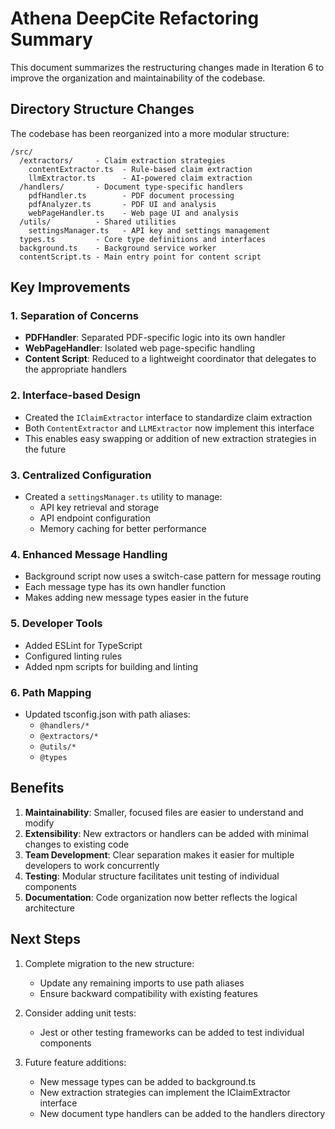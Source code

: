 # Athena DeepCite Refactoring Summary

This document summarizes the restructuring changes made in Iteration 6 to improve the organization and maintainability of the codebase.

## Directory Structure Changes

The codebase has been reorganized into a more modular structure:

```
/src/
  /extractors/     - Claim extraction strategies
    contentExtractor.ts  - Rule-based claim extraction
    llmExtractor.ts      - AI-powered claim extraction
  /handlers/       - Document type-specific handlers
    pdfHandler.ts        - PDF document processing
    pdfAnalyzer.ts       - PDF UI and analysis
    webPageHandler.ts    - Web page UI and analysis
  /utils/          - Shared utilities
    settingsManager.ts   - API key and settings management
  types.ts         - Core type definitions and interfaces
  background.ts    - Background service worker 
  contentScript.ts - Main entry point for content script
```

## Key Improvements

### 1. Separation of Concerns

- **PDFHandler**: Separated PDF-specific logic into its own handler
- **WebPageHandler**: Isolated web page-specific handling
- **Content Script**: Reduced to a lightweight coordinator that delegates to the appropriate handlers

### 2. Interface-based Design

- Created the `IClaimExtractor` interface to standardize claim extraction
- Both `ContentExtractor` and `LLMExtractor` now implement this interface
- This enables easy swapping or addition of new extraction strategies in the future

### 3. Centralized Configuration

- Created a `settingsManager.ts` utility to manage:
  - API key retrieval and storage
  - API endpoint configuration
  - Memory caching for better performance

### 4. Enhanced Message Handling

- Background script now uses a switch-case pattern for message routing
- Each message type has its own handler function
- Makes adding new message types easier in the future

### 5. Developer Tools

- Added ESLint for TypeScript
- Configured linting rules
- Added npm scripts for building and linting

### 6. Path Mapping

- Updated tsconfig.json with path aliases:
  - `@handlers/*`
  - `@extractors/*`
  - `@utils/*`
  - `@types`

## Benefits

1. **Maintainability**: Smaller, focused files are easier to understand and modify
2. **Extensibility**: New extractors or handlers can be added with minimal changes to existing code
3. **Team Development**: Clear separation makes it easier for multiple developers to work concurrently
4. **Testing**: Modular structure facilitates unit testing of individual components
5. **Documentation**: Code organization now better reflects the logical architecture

## Next Steps

1. Complete migration to the new structure:
   - Update any remaining imports to use path aliases
   - Ensure backward compatibility with existing features

2. Consider adding unit tests:
   - Jest or other testing frameworks can be added to test individual components

3. Future feature additions:
   - New message types can be added to background.ts
   - New extraction strategies can implement the IClaimExtractor interface
   - New document type handlers can be added to the handlers directory